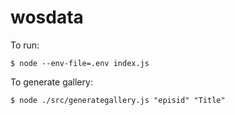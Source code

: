 # wosdata

To run:

`$ node --env-file=.env index.js` 

To generate gallery:

`$ node ./src/generategallery.js "episid" "Title"`